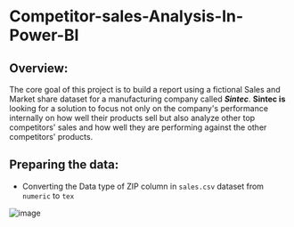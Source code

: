 # Competitor-sales-Analysis-In-Power-BI

## Overview: 
The core goal of this project is to build a report using a fictional Sales and Market share dataset for a manufacturing company called ***Sintec***. **Sintec is** looking for a solution to focus not only on the company's performance internally on how well their products sell but also analyze other top competitors' sales and how well they are performing against the other competitors' products.

## Preparing the data: 
- Converting the Data type of ZIP column in `sales.csv` dataset from `numeric` to `tex`

![image](https://github.com/sobhyfarag/Competitor-sales-Analysis-In-Power-BI/assets/121589093/4c0a59a6-c8dc-49fa-80eb-b5b3c2683022)
